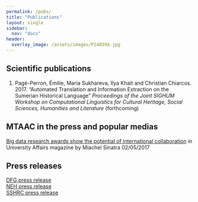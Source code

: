 ```yaml
---
permalink: /pubs/
title: "Publications"
layout: single
sidebar:
  nav: "docs"
header:
  overlay_image: /assets/images/P248594.jpg
---
```


## Scientific publications
1. Pagé-Perron, Émilie, Maria Sukhareva, Ilya Khait and Christian Chiarcos. 2017. “Automated Translation and Information Extraction on the Sumerian Historical Language” <em>Proceedings of the Joint SIGHUM Workshop on Computational Linguistics for Cultural Heritage, Social Sciences, Humanities and Literature</em> (forthcoming) 

## MTAAC in the press and popular medias
[Big data research awards show the potential of international collaboration](http://www.universityaffairs.ca/opinion/in-my-opinion/big-data-research-awards-show-potential-international-collaboration/) in University Affairs magazine by Miachel Sinatra 02/05/2017


## Press releases
[DFG press release](http://www.dfg.de/foerderung/info_wissenschaft/2017/info_wissenschaft_17_16/index.html)  
[NEH press release](https://www.neh.gov/news/press-release/diggingintodata)  
[SSHRC press release](http://www.sshrc-crsh.gc.ca/news_room-salle_de_presse/press_releases-communiques/2017/digging_into_data-au_coeur_des_donnees_numeriques-eng.aspx)  

